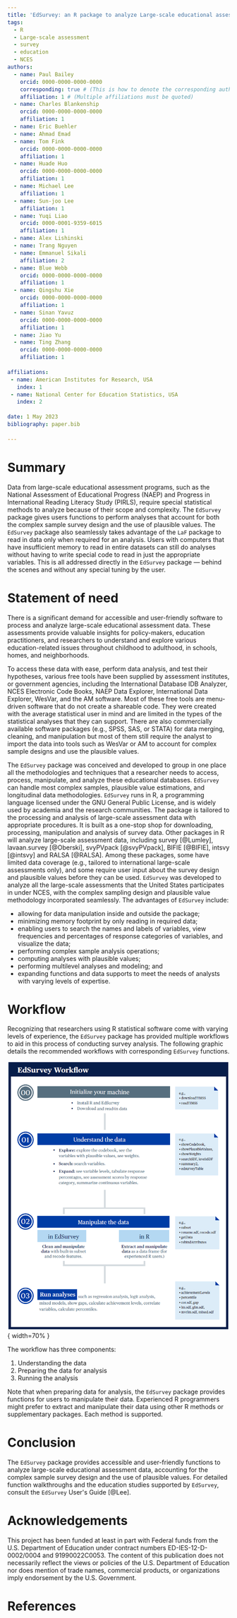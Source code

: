 ```yaml
---
title: 'EdSurvey: an R package to analyze Large-scale educational assessments data'
tags:
  - R
  - Large-scale assessment
  - survey
  - education
  - NCES
authors:
  - name: Paul Bailey
    orcid: 0000-0000-0000-0000
    corresponding: true # (This is how to denote the corresponding author)
    affiliation: 1 # (Multiple affiliations must be quoted)
  - name: Charles Blankenship
    orcid: 0000-0000-0000-0000
    affiliation: 1
  - name: Eric Buehler
  - name: Ahmad Emad
  - name: Tom Fink
    orcid: 0000-0000-0000-0000
    affiliation: 1
  - name: Huade Huo
    orcid: 0000-0000-0000-0000
    affiliation: 1
  - name: Michael Lee
    affiliation: 1
  - name: Sun-joo Lee
    affiliation: 1
  - name: Yuqi Liao
    orcid: 0000-0001-9359-6015
    affiliation: 1
  - name: Alex Lishinski
  - name: Trang Nguyen
  - name: Emmanuel Sikali
    affiliation: 2
  - name: Blue Webb
    orcid: 0000-0000-0000-0000
    affiliation: 1
  - name: Qingshu Xie
    orcid: 0000-0000-0000-0000
    affiliation: 1
  - name: Sinan Yavuz
    orcid: 0000-0000-0000-0000
    affiliation: 1
  - name: Jiao Yu
  - name: Ting Zhang
    orcid: 0000-0000-0000-0000
    affiliation: 1

affiliations:
 - name: American Institutes for Research, USA
   index: 1
 - name: National Center for Education Statistics, USA
   index: 2

date: 1 May 2023
bibliography: paper.bib

---
```


# Summary

Data from large-scale educational assessment programs, such as the National Assessment of Educational Progress (NAEP) and Progress in International Reading Literacy Study (PIRLS), require special statistical methods to analyze because of their scope and complexity. The `EdSurvey` package gives users functions to perform analyses that account for both the complex sample survey design and the use of plausible values. The `EdSurvey` package also seamlessly takes advantage of the `LaF` package to read in data only when required for an analysis. Users with computers that have insufficient memory to read in entire datasets can still do analyses without having to write special code to read in just the appropriate variables. This is all addressed directly in the `EdSurvey` package — behind the scenes and without any special tuning by the user.

# Statement of need

There is a significant demand for accessible and user-friendly software to process and analyze large-scale educational assessment data. These assessments provide valuable insights for policy-makers, education practitioners, and researchers to understand and explore various education-related issues throughout childhood to adulthood, in schools, homes, and neighborhoods.

To access these data with ease, perform data analysis, and test their hypotheses, various free tools have been supplied by assessment institutes, or government agencies, including the International Database IDB Analyzer, NCES Electronic Code Books, NAEP Data Explorer, International Data Explorer, WesVar, and the AM software. 
Most of these free tools are menu-driven software that do not create a shareable code. They were created with the average statistical user in mind and are limited in the types of the statistical analyses that they can support. There are also commercially available software packages (e.g., SPSS, SAS, or STATA) for data merging, cleaning, and manipulation but most of them still require the analyst to import the data into tools such as WesVar or AM to account for complex sample designs and use the plausible values.

The `EdSurvey` package was conceived and developed to group in one place all the methodologies and techniques that a researcher needs to access, process, manipulate, and analyze these educational databases. `EdSurvey` can handle most complex samples, plausible value estimations, and longitudinal data methodologies. `EdSurvey` runs in R, a programming language licensed under the GNU General Public License, and is widely used by academia and the research communities. The package is tailored to the processing and analysis of large-scale assessment data with appropriate procedures. It is built as a one-stop shop for downloading, processing, manipulation and analysis of survey data. Other packages in R will analyze large-scale assessment data, including survey [@Lumley], lavaan.survey [@Oberski], svyPVpack [@svyPVpack], BIFIE [@BIFIE], intsvy [@intsvy] and RALSA [@RALSA]. Among these packages, some have limited data coverage (e.g., tailored to international large-scale assessments only), and some require user input about the survey design and plausible values before they can be used. `EdSurvey` was developed to analyze all the large-scale assessments that the United States participates in under NCES, with the complex sampling design and plausible value methodology incorporated seamlessly. The advantages of `EdSurvey` include:

- allowing for data manipulation inside and outside the package;
- minimizing memory footprint by only reading in required data;
- enabling users to search the names and labels of variables, view frequencies and percentages of response categories of variables, and visualize the data;
- performing complex sample analysis operations;
- computing analyses with plausible values;
- performing multilevel analyses and modeling; and
- expanding functions and data supports to meet the needs of analysts with varying levels of expertise.

# Workflow
Recognizing that researchers using R statistical software come with varying levels of experience, the `EdSurvey` package has provided multiple workflows to aid in this process of conducting survey analysis. The following graphic details the recommended workflows with corresponding `EdSurvey` functions.

![EdSurvey workflow](./edsurveyWorkflow.png){ width=70% }

The workflow has three components:

1.	Understanding the data
2.	Preparing the data for analysis
3.	Running the analysis

Note that when preparing data for analysis, the `EdSurvey` package provides functions for users to manipulate their data. Experienced R programmers might prefer to extract and manipulate their data using other R methods or supplementary packages. Each method is supported.


# Conclusion
The `EdSurvey` package provides accessible and user-friendly functions to analyze large-scale educational assessment data, accounting for the complex sample survey design and the use of plausible values. For detailed function walkthroughs and the education studies supported by `EdSurvey`, consult the `EdSurvey` User's Guide [@Lee].


# Acknowledgements

This project has been funded at least in part with Federal funds from the U.S. Department of Education under contract numbers ED-IES-12-D-0002/0004 and 91990022C0053. The content of this publication does not necessarily reflect the views or policies of the U.S. Department of Education nor does mention of trade names, commercial products, or organizations imply endorsement by the U.S. Government.

# References